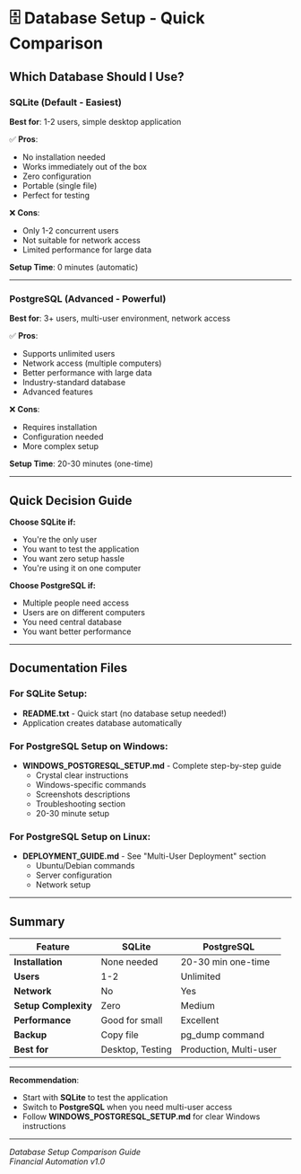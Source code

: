 # 🗄️ Database Setup - Quick Comparison

## Which Database Should I Use?

### SQLite (Default - Easiest)
**Best for**: 1-2 users, simple desktop application

✅ **Pros**:
- No installation needed
- Works immediately out of the box
- Zero configuration
- Portable (single file)
- Perfect for testing

❌ **Cons**:
- Only 1-2 concurrent users
- Not suitable for network access
- Limited performance for large data

**Setup Time**: 0 minutes (automatic)

---

### PostgreSQL (Advanced - Powerful)
**Best for**: 3+ users, multi-user environment, network access

✅ **Pros**:
- Supports unlimited users
- Network access (multiple computers)
- Better performance with large data
- Industry-standard database
- Advanced features

❌ **Cons**:
- Requires installation
- Configuration needed
- More complex setup

**Setup Time**: 20-30 minutes (one-time)

---

## Quick Decision Guide

**Choose SQLite if:**
- You're the only user
- You want to test the application
- You want zero setup hassle
- You're using it on one computer

**Choose PostgreSQL if:**
- Multiple people need access
- Users are on different computers
- You need central database
- You want better performance

---

## Documentation Files

### For SQLite Setup:
- **README.txt** - Quick start (no database setup needed!)
- Application creates database automatically

### For PostgreSQL Setup on Windows:
- **WINDOWS_POSTGRESQL_SETUP.md** - Complete step-by-step guide
  - Crystal clear instructions
  - Windows-specific commands
  - Screenshots descriptions
  - Troubleshooting section
  - 20-30 minute setup

### For PostgreSQL Setup on Linux:
- **DEPLOYMENT_GUIDE.md** - See "Multi-User Deployment" section
  - Ubuntu/Debian commands
  - Server configuration
  - Network setup

---

## Summary

| Feature | SQLite | PostgreSQL |
|---------|--------|-----------|
| **Installation** | None needed | 20-30 min one-time |
| **Users** | 1-2 | Unlimited |
| **Network** | No | Yes |
| **Setup Complexity** | Zero | Medium |
| **Performance** | Good for small | Excellent |
| **Backup** | Copy file | pg_dump command |
| **Best for** | Desktop, Testing | Production, Multi-user |

---

**Recommendation**: 
- Start with **SQLite** to test the application
- Switch to **PostgreSQL** when you need multi-user access
- Follow **WINDOWS_POSTGRESQL_SETUP.md** for clear Windows instructions

---

*Database Setup Comparison Guide*  
*Financial Automation v1.0*
